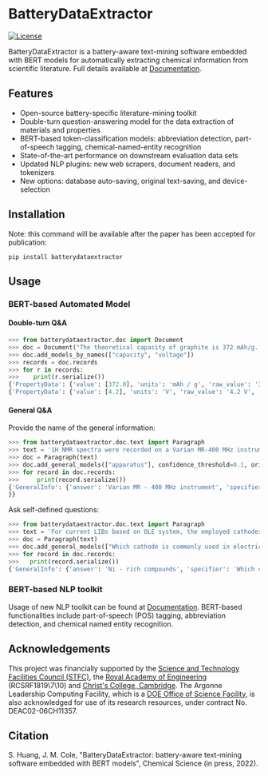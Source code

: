 # BatteryDataExtractor
[![License](http://img.shields.io/:license-mit-blue.svg?style=flat-square)](https://github.com/shuhuang/batterydataextractor/blob/master/LICENSE)

BatteryDataExtractor is a battery-aware text-mining software embedded with BERT models for automatically extracting chemical information from scientific literature. Full details available at [Documentation](https://batterydataextractor.readthedocs.io/en/latest/index.html).

## Features
   * Open-source battery-specific literature-mining toolkit
   * Double-turn question-answering model for the data extraction of materials and properties
   * BERT-based token-classification models: abbreviation detection, part-of-speech tagging, chemical-named-entity recognition
   * State-of-the-art performance on downstream evaluation data sets
   * Updated NLP plugins: new web scrapers, document readers, and tokenizers
   * New options: database auto-saving, original text-saving, and device-selection
   
## Installation 
Note: this command will be available after the paper has been accepted for publication:
```angular2html
pip install batterydataextractor
```

## Usage
### BERT-based Automated Model
#### Double-turn Q&A
```python
>>> from batterydataextractor.doc import Document
>>> doc = Document("The theoretical capacity of graphite is 372 mAh/g... In the case of LiFePO4 chemistry, the absolute maximum voltage is 4.2V per cell.")
>>> doc.add_models_by_names(["capacity", "voltage"])
>>> records = doc.records
>>> for r in records:
>>>    print(r.serialize())
{'PropertyData': {'value': [372.0], 'units': 'mAh / g', 'raw_value': '372 mAh / g', 'specifier': 'capacity', 'material': 'graphite', 'confidence_score': 0.6248}}
{'PropertyData': {'value': [4.2], 'units': 'V', 'raw_value': '4.2 V', 'specifier': 'voltage', 'material': 'LiFePO4', 'confidence_score': 0.6432}}
```

#### General Q&A
Provide the name of the general information:
```python
>>> from batterydataextractor.doc.text import Paragraph
>>> text = '1H NMR spectra were recorded on a Varian MR-400 MHz instrument.'
>>> doc = Paragraph(text)
>>> doc.add_general_models(["apparatus"], confidence_threshold=0.1, original_text=True)
>>> for record in doc.records:
>>>     print(record.serialize())
{'GeneralInfo': {'answer': 'Varian MR - 400 MHz instrument', 'specifier': 'apparatus', 'confidence_score': 0.5065, 'original_text': '1H NMR spectra were recorded on a Varian MR - 400 MHz instrument .'}}
}}
```
Ask self-defined questions:
```python
>>> from batterydataextractor.doc.text import Paragraph
>>> text = 'For current LIBs based on OLE system, the employed cathodes could be mainly divided into two categories: LCO is still very popular in the consumer electronics market and Ni-rich compounds have already taken a place in the electric vehicles where the Tesla LiNi0.8Co0.15Al0.05O2 (NCA) cathode is a good example.'
>>> doc = Paragraph(text)
>>> doc.add_general_models(["Which cathode is commonly used in electric vehicles?"], confidence_threshold=0.1, self_defined=True)
>>> for record in doc.records:
>>>   print(record.serialize())
{'GeneralInfo': {'answer': 'Ni - rich compounds', 'specifier': 'Which cathode is commonly used in electric vehicles?', 'confidence_score': 0.1489}}
```

### BERT-based NLP toolkit
Usage of new NLP toolkit can be found at [Documentation](https://batterydataextractor.readthedocs.io/en/latest/getting_started/natural_language_processing.html). BERT-based functionalities include part-of-speech (POS) tagging, abbreviation detection, and chemical named entity recognition.

## Acknowledgements
This project was financially supported by the [Science and Technology Facilities Council (STFC)](https://www.ukri.org/councils/stfc/), the [Royal Academy of Engineering](https://raeng.org.uk/) (RCSRF1819\7\10) and [Christ's College, Cambridge](https://www.christs.cam.ac.uk/). The Argonne Leadership Computing Facility, which is a [DOE Office of Science Facility](https://science.osti.gov/), is also acknowledged for use of its research resources, under contract No. DEAC02-06CH11357.

## Citation
S. Huang, J. M. Cole, "BatteryDataExtractor: battery-aware text-mining software embedded with BERT models", Chemical Science (in press, 2022).
